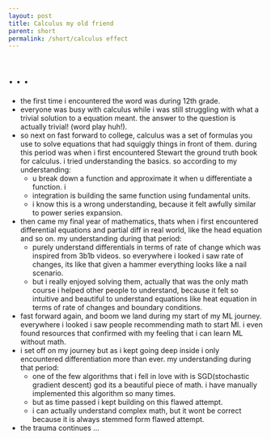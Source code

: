 ```yaml
---
layout: post
title: Calculus my old friend
parent: short
permalink: /short/calculus effect
---
```


# . . .


- the first time i encountered the word was during 12th grade.
- everyone was busy with calculus while i was still struggling with what a trivial solution to a equation meant. the answer to the question is actually trivial! (word play huh!).
- so next on fast forward to college, calculus was a set of formulas you use to solve equations that had squiggly things in front of them. during this period was when i first encountered Stewart the ground truth book for calculus. i tried understanding the basics. so according to my understanding:
	- u break down a function and approximate it when u differentiate a function. i
	- integration is building the same function using fundamental units.
	- i know this is a wrong understanding, because it felt awfully similar to power series expansion.
- then came my final year of mathematics, thats when i first encountered differential equations and partial diff in real world, like the head equation and so on. my understanding during that period:
	- purely understand differentials in terms of rate of change which was inspired from 3b1b videos. so everywhere i looked i saw rate of changes, its like that given a hammer everything looks like a nail scenario.
	- but i really enjoyed solving them, actually that was the only math course i helped other people to understand, because it felt so intuitive and beautiful to understand equations like heat equation in terms of rate of changes and boundary conditions.
- fast forward again, and boom we land during my start of my ML journey. everywhere i looked i saw people recommending math to start Ml. i even found resources that confirmed with my feeling that i can learn ML without math.
- i set off on my journey but as i kept going deep inside i only encountered differentiation more than ever. my understanding during that period:
	- one of the few algorithms that i fell in love with is SGD(stochastic gradient descent) god its a beautiful piece of math. i have manually implemented this algorithm so many times.
	- but as time passed i kept building on this flawed attempt.
	- i can actually understand complex math, but it wont be correct because it is always stemmed form flawed attempt.
- the trauma continues ...
